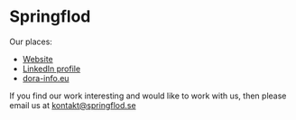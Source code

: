 # Springflod

Our places:
- [Website](https://springflod.se)
- [LinkedIn profile](https://www.linkedin.com/company/springflod/)
- [dora-info.eu](https://www.dora-info.eu/)

If you find our work interesting and would like to work with us, then please email us at [kontakt@springflod.se](mailto:kontakt@springflod.se)

